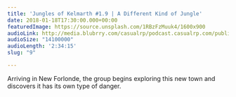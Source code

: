 ```yaml
---
title: 'Jungles of Kelmarth #1.9 | A Different Kind of Jungle'
date: 2018-01-18T17:30:00.000+00:00
featuredImage: https://source.unsplash.com/1RBzFzMuuk4/1600x900
audioLink: http://media.blubrry.com/casualrp/podcast.casualrp.com/public/EP%20009%20-%20A%20Different%20Kind%20of%20Jungle.mp3
audioSize: "14100000"
audioLength: '2:34:15'
slug: "9"

---
```

Arriving in New Forlonde, the group begins exploring this new town and discovers it has its own type of danger.
